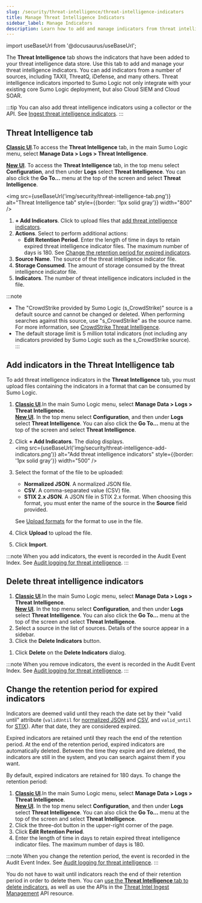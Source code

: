 ```yaml
---
slug: /security/threat-intelligence/threat-intelligence-indicators
title: Manage Threat Intelligence Indicators
sidebar_label: Manage Indicators
description: Learn how to add and manage indicators from threat intelligence sources.
---
```


import useBaseUrl from '@docusaurus/useBaseUrl';

The **Threat Intelligence** tab shows the indicators that have been added to your threat intelligence data store. Use this tab to add and manage your threat intelligence indicators. You can add indicators from a number of sources, including TAXII, ThreatQ, iDefense, and many others. Threat intelligence indicators imported to Sumo Logic not only integrate with your existing core Sumo Logic deployment, but also Cloud SIEM and Cloud SOAR. 

:::tip
You can also add threat intelligence indicators using a collector or the API. See [Ingest threat intelligence indicators](/docs/security/threat-intelligence/about-threat-intelligence/#ingest-threat-intelligence-indicators).
:::

## Threat Intelligence tab

[**Classic UI**](/docs/get-started/sumo-logic-ui-classic/).To access the **Threat Intelligence** tab, in the main Sumo Logic menu, select **Manage Data > Logs > Threat Intelligence**. 

[**New UI**](/docs/get-started/sumo-logic-ui/). To access the **Threat Intelligence** tab, in the top menu select **Configuration**, and then under **Logs** select **Threat Intelligence**. You can also click the **Go To...** menu at the top of the screen and select **Threat Intelligence**. 
 

<img src={useBaseUrl('img/security/threat-intelligence-tab.png')} alt="Threat Intelligence tab" style={{border: '1px solid gray'}} width="800" />

1. **+ Add Indicators**. Click to upload files that [add threat intelligence indicators](#add-indicators-in-the-threat-intelligence-tab).
1. **Actions**. Select to perform additional actions:
    * **Edit Retention Period**. Enter the length of time in days to retain expired threat intelligence indicator files. The maximum number of days is 180. See [Change the retention period for expired indicators](#change-the-retention-period-for-expired-indicators).
1. **Source Name**. The source of the threat intelligence indicator file. 
1. **Storage Consumed**. The amount of storage consumed by the threat intelligence indicator file.
1. **Indicators**. The number of threat intelligence indicators included in the file. 

:::note
* The "CrowdStrike provided by Sumo Logic (s_CrowdStrike)" source is a default source and cannot be changed or deleted. When performing searches against this source, use "s_CrowdStrike" as the source name. For more information, see [CrowdStrike Threat Intelligence](/docs/security/threat-intelligence/crowdstrike-threat-intelligence/).
* The default storage limit is 5 million total indicators (not including any indicators provided by Sumo Logic such as the s_CrowdStrike source).
:::

## Add indicators in the Threat Intelligence tab

To add threat intelligence indicators in the **Threat Intelligence** tab, you must upload files containing the indicators in a format that can be consumed by Sumo Logic.

1. [**Classic UI**](/docs/get-started/sumo-logic-ui-classic/).In the main Sumo Logic menu, select **Manage Data > Logs > Threat Intelligence**. <br/>[**New UI**](/docs/get-started/sumo-logic-ui/). In the top menu select **Configuration**, and then under **Logs** select **Threat Intelligence**. You can also click the **Go To...** menu at the top of the screen and select **Threat Intelligence**.  
1. Click **+ Add Indicators**. The dialog displays. <br/><img src={useBaseUrl('img/security/threat-intelligence-add-indicators.png')} alt="Add threat intelligence indicators" style={{border: '1px solid gray'}} width="500" />
1. Select the format of the file to be uploaded:
    * **Normalized JSON**. A normalized JSON file. 
    * **CSV**. A comma-separated value (CSV) file. 
    * **STIX 2.x JSON**. A JSON file in STIX 2.x format. When choosing this format, you must enter the name of the source in the **Source** field provided. 

    See [Upload formats](/docs/security/threat-intelligence/upload-formats/) for the format to use in the file.
1. Click **Upload** to upload the file. 
1. Click **Import**. 

:::note
When you add indicators, the event is recorded in the Audit Event Index. See [Audit logging for threat intelligence](/docs/security/threat-intelligence/about-threat-intelligence/#audit-logging-for-threat-intelligence).
:::

## Delete threat intelligence indicators

1. [**Classic UI**](/docs/get-started/sumo-logic-ui-classic/).In the main Sumo Logic menu, select **Manage Data > Logs > Threat Intelligence**. <br/>[**New UI**](/docs/get-started/sumo-logic-ui/). In the top menu select **Configuration**, and then under **Logs** select **Threat Intelligence**. You can also click the **Go To...** menu at the top of the screen and select **Threat Intelligence**.  
1. Select a source in the list of sources. Details of the source appear in a sidebar.
1. Click the **Delete Indicators** button. 
<!-- 1. When the following dialog appears, select which indicators you'd like to delete from the source:<br/><img src={useBaseUrl('img/security/threat-intelligence-delete-indicators.png')} alt="Delete threat intelligence indicators" style={{border: '1px solid gray'}} width="500" />
   * **Delete all indicators**. Remove all indicators from the source.
   * **Delete indicators matching the expression**. Enter the attribute and value to match. For example, if you want to delete indicators with certain "valid until" dates from **Sumo normalized JSON** files, for an attribute enter `validUntil` and for a value enter a date. The attributes and values you enter must match attributes and values in the indicators. -->
1. Click **Delete** on the **Delete Indicators** dialog.

:::note
When you remove indicators, the event is recorded in the Audit Event Index. See [Audit logging for threat intelligence](/docs/security/threat-intelligence/about-threat-intelligence/#audit-logging-for-threat-intelligence).
:::

## Change the retention period for expired indicators

Indicators are deemed valid until they reach the date set by their "valid until" attribute (`validUntil` for [normalized JSON](/docs/security/threat-intelligence/upload-formats/#normalized-json-format) and [CSV](/docs/security/threat-intelligence/upload-formats/#csv-format), and `valid_until` for [STIX](/docs/security/threat-intelligence/upload-formats/#stix-2x-json-format)). After that date, they are considered expired.

Expired indicators are retained until they reach the end of the retention period. At the end of the retention period, expired indicators are automatically deleted. Between the time they expire and are deleted, the indicators are still in the system, and you can search against them if you want.

By default, expired indicators are retained for 180 days. To change the retention period:
1. [**Classic UI**](/docs/get-started/sumo-logic-ui-classic/).In the main Sumo Logic menu, select **Manage Data > Logs > Threat Intelligence**. <br/>[**New UI**](/docs/get-started/sumo-logic-ui/). In the top menu select **Configuration**, and then under **Logs** select **Threat Intelligence**. You can also click the **Go To...** menu at the top of the screen and select **Threat Intelligence**.  
1. Click the three-dot button in the upper-right corner of the page.
1. Click **Edit Retention Period**. 
1. Enter the length of time in days to retain expired threat intelligence indicator files. The maximum number of days is 180. 

:::note
When you change the retention period, the event is recorded in the Audit Event Index. See [Audit logging for threat intelligence](/docs/security/threat-intelligence/about-threat-intelligence/#audit-logging-for-threat-intelligence).
:::

You do not have to wait until indicators reach the end of their retention period in order to delete them. You can [use the **Threat Intelligence** tab to delete indicators](#delete-threat-intelligence-indicators), as well as use the APIs in the [Threat Intel Ingest Management](https://api.sumologic.com/docs/#tag/threatIntelIngest) API resource.
